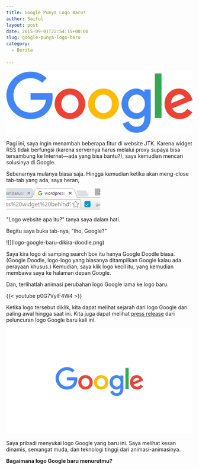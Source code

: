 ```yaml
---
title: Google Punya Logo Baru!
author: Saiful
layout: post
date: 2015-09-01T22:54:15+00:00
slug: google-punya-logo-baru
category:
  - Berita

---
```

![](logo-google-baru.png)

Pagi ini, saya ingin menambah beberapa fitur di website JTK. Karena widget RSS tidak berfungsi (karena servernya harus melalui proxy supaya bisa tersambung ke Internet—ada yang bisa bantu?), saya kemudian mencari solusinya di Google.

Sebenarnya mulanya biasa saja. Hingga kemudian ketika akan meng-close tab-tab yang ada, saya heran,

![](logo-google-baru-icon-chrome.png)

"Logo website apa itu?" tanya saya dalam hati.

Begitu saya buka tab-nya, "lho, Google?"

<!--more-->![](logo-google-baru-dikira-doodle.png)

Saya kira logo di samping search box itu hanya Google Doodle biasa. (Google Doodle, logo-logo yang biasanya ditampilkan Google kalau ada perayaan khusus.) Kemudian, saya klik logo kecil itu, yang kemudian membawa saya ke halaman depan Google.

Dan, terlihatlah animasi perubahan logo Google lama ke logo baru.

{{< youtube p0G7VylF4W4 >}}

Ketika logo tersebut diklik, kita dapat melihat sejarah dari logo Google dari paling awal hingga saat ini. Kita juga dapat melihat [press release][1] dari peluncuran logo Google baru kali ini.

![](logo-google-baru-animasi.gif)

Saya pribadi menyukai logo Google yang baru ini. Saya melihat kesan dinamis, semangat muda, dan teknologi tinggi dari animasi-animasinya.

**Bagaimana logo Google baru menurutmu?**

 [1]: http://googleblog.blogspot.com/2015/09/google-update.html
